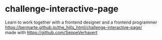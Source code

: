 # challenge-interactive-page
Learn to work together with a frontend designer and a frontend programmer<br>
https://bermarte.github.io/the_hills_html/challenge-interactive-page/<br>
made with https://github.com/SeppeVerhavert<br>
